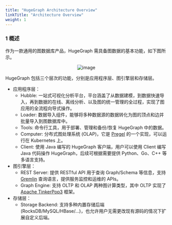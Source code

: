 ```yaml
---
title: "HugeGraph Architecture Overview"
linkTitle: "Architecture Overview"
weight: 1
---
```


### 1 概述

作为一款通用的图数据库产品，HugeGraph 需具备图数据的基本功能，如下图所示。

<div style="text-align: center;">
  <img src="/docs/images/design/architectural-revised.png" alt="image">
</div>

HugeGraph 包括三个层次的功能，分别是应用程序层、图引擎层和存储层。

- 应用程序层：
  - Hubble: 一站式可视化分析平台，平台涵盖了从数据建模，到数据快速导入，再到数据的在线、离线分析、以及图的统一管理的全过程，实现了图应用的全流程向导式操作。
  - Loader: 数据导入组件，能够将多种数据源的数据转化为图的顶点和边并批量导入到图数据库中。
  - Tools: 命令行工具，用于部署、管理和备份/恢复 HugeGraph 中的数据。
  - Computer: 分布式图处理系统 (OLAP)，它是 [Pregel](https://kowshik.github.io/JPregel/pregel_paper.pdf) 的一个实现，可以运行在 Kubernetes 上。
  - Client: 使用 Java 编写的 HugeGraph 客户端，用户可以使用 Client 编写 Java 代码操作 HugeGraph，后续可根据需要提供 Python、Go、C++ 等多语言支持。
- 图引擎层：
  - REST Server: 提供 RESTful API 用于查询 Graph/Schema 等信息，支持 [Gremlin](https://tinkerpop.apache.org/gremlin.html) 查询语言，提供服务监控和运维的 APIs。
  - Graph Engine: 支持 OLTP 和 OLAP 两种图计算类型，其中 OLTP 实现了 [Apache TinkerPop3](https://tinkerpop.apache.org) 框架。
- 存储层：
  - Storage Backend: 支持多种内置存储后端 (RocksDB/MySQL/HBase/...)，也允许用户无需更改现有源码的情况下扩展自定义后端。
